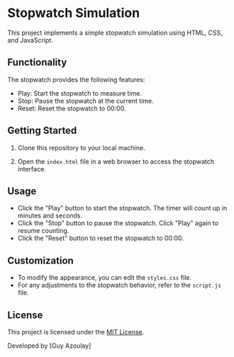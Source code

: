 # Stopwatch Simulation

This project implements a simple stopwatch simulation using HTML, CSS, and JavaScript.

## Functionality

The stopwatch provides the following features:

- Play: Start the stopwatch to measure time.
- Stop: Pause the stopwatch at the current time.
- Reset: Reset the stopwatch to 00:00.

## Getting Started

1. Clone this repository to your local machine.

2. Open the `index.html` file in a web browser to access the stopwatch interface.

## Usage

- Click the "Play" button to start the stopwatch. The timer will count up in minutes and seconds.
- Click the "Stop" button to pause the stopwatch. Click "Play" again to resume counting.
- Click the "Reset" button to reset the stopwatch to 00:00.

## Customization

- To modify the appearance, you can edit the `styles.css` file.
- For any adjustments to the stopwatch behavior, refer to the `script.js` file.

## License

This project is licensed under the [MIT License](LICENSE).

Developed by [Guy Azoulay]
